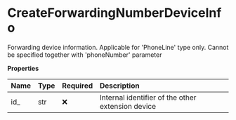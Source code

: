 # CreateForwardingNumberDeviceInfo

Forwarding device information. Applicable for 'PhoneLine' type only. Cannot be specified together with 'phoneNumber' parameter

**Properties**

| Name | Type | Required | Description                                       |
| :--- | :--- | :------- | :------------------------------------------------ |
| id\_ | str  | ❌       | Internal identifier of the other extension device |

<!-- This file was generated by liblab | https://liblab.com/ -->
